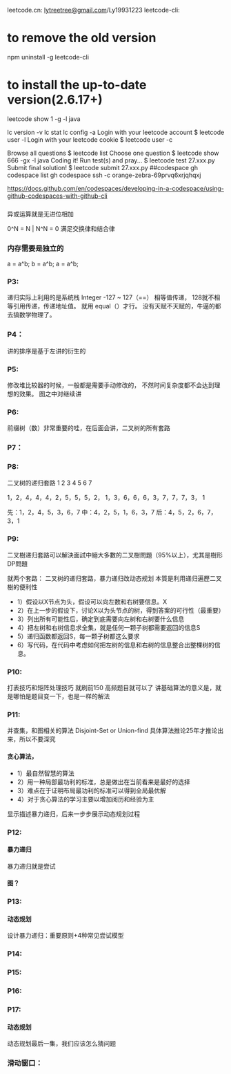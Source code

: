 leetcode.cn: lytreetree@gmail.com/Ly19931223
leetcode-cli:
# to remove the old version
npm uninstall -g leetcode-cli
# to install the up-to-date version(2.6.17+)



leetcode show 1 -g -l java

lc version -v
lc stat
lc config -a
Login with your leetcode account        $ leetcode user -l
Login with your leetcode cookie        $ leetcode user -c

Browse all questions                    $ leetcode list
Choose one question                     $ leetcode show 666 -gx -l java
Coding it!
Run test(s) and pray...                 $ leetcode test 27.xxx.py
Submit final solution!                  $ leetcode submit 27.xxx.py
##codespace
gh codespace list
gh codespace ssh -c orange-zebra-69prvq6xrjqhqxj

https://docs.github.com/en/codespaces/developing-in-a-codespace/using-github-codespaces-with-github-cli  

###
异或运算就是无进位相加

0^N = N  | N^N = 0
满足交换律和结合律

### 内存需要是独立的
a = a^b;
b = a^b;
a = a^b;

### P3:
递归实际上利用的是系统栈
Integer -127 ~ 127（==） 相等值传递， 128就不相等引用传递，传递地址值。 就用 equal（）才行。
没有天赋不天赋的，牛逼的都去搞数学物理了。

### P4：
讲的排序是基于左讲的衍生的
### P5:
修改堆比较器的时候，一般都是需要手动修改的， 不然时间复杂度都不会达到理想的效果。 图之中对继续讲

### P6:
前缀树（数）非常重要的哇，在后面会讲，二叉树的所有套路

### P7：

### P8:
二叉树的递归套路
          1
      2      3
4       5     6    7

1，2，4，4，4，2，5，5，5，2，
1，3，6，6，6，3，7，7，7，3，
1

先：1，2，4，5，3，6，7
中：4，2，5，1，6，3，7
后：4，5，2，6，7，3，1

### P9:
二叉樹递归套路可以解決面試中絕大多數的二叉樹問題（95%以上），尤其是樹形DP問題

就两个套路： 二叉树的递归套路，暴力递归改动态规划
本質是利用递归遍歷二叉樹的便利性
* 1）假设以X节点为头，假设可以向左数和右树要信息。X
* 2）在上一步的假设下，讨论X以为头节点的树，得到答案的可行性（最重要）
* 3）列出所有可能性后，确定到底需要向左树和右树要什么信息
* 4）把左树和右树信息求全集，就是任何一颗子树都需要返回的信息S
* 5）递归函数都返回S，每一颗子树都这么要求
* 6）写代码，在代码中考虑如何把左树的信息和右树的信息整合出整棵树的信息。

### P10:
打表技巧和矩阵处理技巧
就刷前150 高频题目就可以了
讲基础算法的意义是，就是哪怕是题目变一下，也是一样的解法

### P11:
并查集，和图相关的算法 Disjoint-Set or Union-find 具体算法推论25年才推论出来，所以不要深究
#### 贪心算法，
* 1）最自然智慧的算法
* 2）用一种局部最功利的标准，总是做出在当前看来是最好的选择 
* 3）难点在于证明布局最功利的标准可以得到全局最优解
* 4）对于贪心算法的学习主要以增加阅历和经验为主

显示描述暴力递归，后来一步步展示动态规划过程
### P12:
#### 暴力递归
暴力递归就是尝试
#### 图？

### P13:
#### 动态规划
设计暴力递归：重要原则+4种常见尝试模型
### P14:

### P15:

### P16:
### P17:
#### 动态规划
动态规划最后一集，我们应该怎么猜问题

### 滑动窗口：




